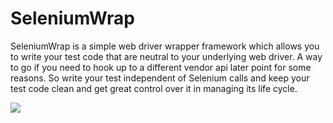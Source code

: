 # SeleniumWrap

SeleniumWrap is a simple web driver wrapper framework which allows you to write your test code that are neutral to your underlying web driver.  A way to go if you need to hook up to a different vendor api later point for some reasons.   So write your test independent of Selenium calls and keep your test code clean and get great control over it in managing its life cycle.


![](https://github.com/senips/selenium-wrap/blob/master/doc/images/automationwrapperfram.png)
